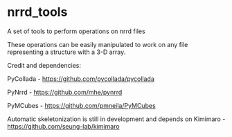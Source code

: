 # nrrd_tools
A set of tools to perform operations on nrrd files

These operations can be easily manipulated to work on any file representing a structure with a 3-D array.

Credit and dependencies:

PyCollada - https://github.com/pycollada/pycollada

PyNrrd - https://github.com/mhe/pynrrd

PyMCubes - https://github.com/pmneila/PyMCubes

Automatic skeletonization is still in development and depends on Kimimaro - https://github.com/seung-lab/kimimaro
